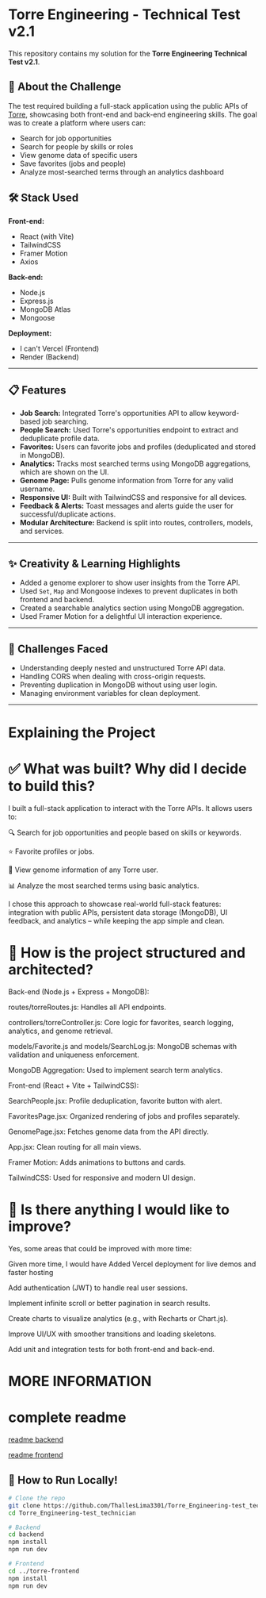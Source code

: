 # Torre Engineering - Technical Test v2.1

This repository contains my solution for the **Torre Engineering Technical Test v2.1**.

## 🧠 About the Challenge

The test required building a full-stack application using the public APIs of [Torre](https://torre.co), showcasing both front-end and back-end engineering skills. The goal was to create a platform where users can:

- Search for job opportunities
- Search for people by skills or roles
- View genome data of specific users
- Save favorites (jobs and people)
- Analyze most-searched terms through an analytics dashboard

## 🛠️ Stack Used

**Front-end:**
- React (with Vite)
- TailwindCSS
- Framer Motion
- Axios

**Back-end:**
- Node.js
- Express.js
- MongoDB Atlas
- Mongoose

**Deployment:**
- I can't Vercel (Frontend)
- Render (Backend)

---

## 📋 Features

- **Job Search:** Integrated Torre's opportunities API to allow keyword-based job searching.
- **People Search:** Used Torre's opportunities endpoint to extract and deduplicate profile data.
- **Favorites:** Users can favorite jobs and profiles (deduplicated and stored in MongoDB).
- **Analytics:** Tracks most searched terms using MongoDB aggregations, which are shown on the UI.
- **Genome Page:** Pulls genome information from Torre for any valid username.
- **Responsive UI:** Built with TailwindCSS and responsive for all devices.
- **Feedback & Alerts:** Toast messages and alerts guide the user for successful/duplicate actions.
- **Modular Architecture:** Backend is split into routes, controllers, models, and services.

---

## ✨ Creativity & Learning Highlights

- Added a genome explorer to show user insights from the Torre API.
- Used `Set`, `Map` and Mongoose indexes to prevent duplicates in both frontend and backend.
- Created a searchable analytics section using MongoDB aggregation.
- Used Framer Motion for a delightful UI interaction experience.

---

## 🧱 Challenges Faced

- Understanding deeply nested and unstructured Torre API data.
- Handling CORS when dealing with cross-origin requests.
- Preventing duplication in MongoDB without using user login.
- Managing environment variables for clean deployment.

---

#  Explaining the Project
<h1>✅ What was built? Why did I decide to build this?</h1>

I built a full-stack application to interact with the Torre APIs.
It allows users to:

🔍 Search for job opportunities and people based on skills or keywords.

⭐ Favorite profiles or jobs.

🧬 View genome information of any Torre user.

📊 Analyze the most searched terms using basic analytics.

I chose this approach to showcase real-world full-stack features: integration with public APIs, persistent data storage (MongoDB), UI feedback, and analytics – while keeping the app simple and clean.

# 🧱 How is the project structured and architected?
Back-end (Node.js + Express + MongoDB):

routes/torreRoutes.js: Handles all API endpoints.

controllers/torreController.js: Core logic for favorites, search logging, analytics, and genome retrieval.

models/Favorite.js and models/SearchLog.js: MongoDB schemas with validation and uniqueness enforcement.

MongoDB Aggregation: Used to implement search term analytics.

Front-end (React + Vite + TailwindCSS):

SearchPeople.jsx: Profile deduplication, favorite button with alert.

FavoritesPage.jsx: Organized rendering of jobs and profiles separately.

GenomePage.jsx: Fetches genome data from the API directly.

App.jsx: Clean routing for all main views.

Framer Motion: Adds animations to buttons and cards.

TailwindCSS: Used for responsive and modern UI design.

# 🧩 Is there anything I would like to improve?

Yes, some areas that could be improved with more time:

Given more time, I would have Added Vercel deployment for live demos and faster hosting

Add authentication (JWT) to handle real user sessions.

Implement infinite scroll or better pagination in search results.

Create charts to visualize analytics (e.g., with Recharts or Chart.js).

Improve UI/UX with smoother transitions and loading skeletons.

Add unit and integration tests for both front-end and back-end.


# MORE INFORMATION

<h1>complete readme</h1>

[readme backend](../backend/readme.md)

[readme frontend](../torre-frontend/README.md)


## 🚀 How to Run Locally!

```bash
# Clone the repo
git clone https://github.com/ThallesLima3301/Torre_Engineering-test_technician.git
cd Torre_Engineering-test_technician

# Backend
cd backend
npm install
npm run dev

# Frontend
cd ../torre-frontend
npm install
npm run dev
